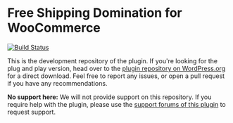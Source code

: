 # Free Shipping Domination for WooCommerce

[![Build Status](https://img.shields.io/travis/radishconcepts/free-shipping-domination-woocommerce.svg?style=flat-square)](https://travis-ci.org/radishconcepts/free-shipping-domination-woocommerce)

This is the development repository of the plugin. If you're looking for the plug and play version, head over to the [plugin repository on WordPress.org](https://wordpress.org/plugins/free-shipping-domination-woocommerce/) for a direct download. Feel free to report any issues, or open a pull request if you have any recommendations.

**No support here:** We will not provide support on this repository. If you require help with the plugin, please use the [support forums of this plugin](https://wordpress.org/support/plugin/free-shipping-domination-woocommerce) to request support.